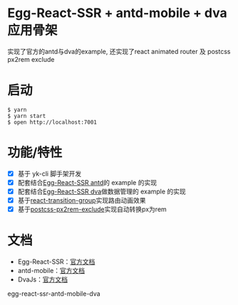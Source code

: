 # Egg-React-SSR + antd-mobile + dva 应用骨架

实现了官方的antd与dva的example, 还实现了react animated router 及 postcss px2rem exclude

# 启动
```
$ yarn
$ yarn start
$ open http://localhost:7001
```

# 功能/特性

- [x] 基于 yk-cli 脚手架开发
- [x] 配套结合[Egg-React-SSR antd](https://github.com/ykfe/egg-react-ssr/tree/master/example/ssr-with-antd)的 example 的实现
- [x] 配套结合[Egg-React-SSR dva](https://github.com/ykfe/egg-react-ssr/tree/master/example/ssr-with-dva)做数据管理的 example 的实现
- [x] 基于[react-transition-group](https://github.com/reactjs/react-transition-group)实现路由动画效果
- [x] 基于[postcss-px2rem-exclude](https://www.npmjs.com/package/postcss-px2rem-exclude)实现自动转换px为rem

# 文档
- Egg-React-SSR：[官方文档](http://ykfe.surge.sh)
- antd-mobile：[官方文档](https://mobile.ant.design/index-cn)
- DvaJs：[官方文档](https://dvajs.com/guide/)

egg-react-ssr-antd-mobile-dva